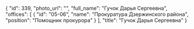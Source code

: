 {
    "id": 339,
    "photo_url": "",
    "full_name": "Гучок Дарья Сергеевна",
    "offices": [
        {
            "id": "05-06",
            "name": "Прокуратура Дзержинского района",
            "position": "Помощник прокурора"
        }
    ],
    "title": "Гучок Дарья Сергеевна"
}